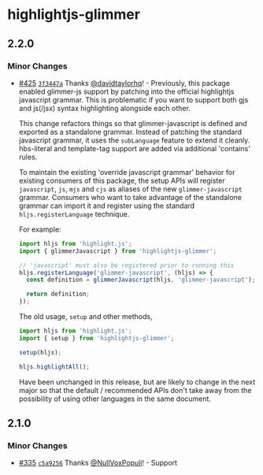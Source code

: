 # highlightjs-glimmer

## 2.2.0

### Minor Changes

- [#425](https://github.com/NullVoxPopuli/highlightjs-glimmer/pull/425) [`3f3447a`](https://github.com/NullVoxPopuli/highlightjs-glimmer/commit/3f3447a18f7ff965dda95f991f1dd11ecd33fb26) Thanks [@davidtaylorhq](https://github.com/davidtaylorhq)! - Previously, this package enabled glimmer-js support by patching into the official highlightjs javascript grammar. This is problematic if you want to support both gjs and js(/jsx) syntax highlighting alongside each other.

  This change refactors things so that glimmer-javascript is defined and exported as a standalone grammar. Instead of patching the standard javascript grammar, it uses the `subLanguage` feature to extend it cleanly. hbs-literal and template-tag support are added via additional 'contains' rules.

  To maintain the existing 'override javascript grammar' behavior for existing consumers of this package, the setup APIs will register `javascript`, `js`, `mjs` and `cjs` as aliases of the new `glimmer-javascript` grammar. Consumers who want to take advantage of the standalone grammar can import it and register using the standard `hljs.registerLanguage` technique.

  For example:

  ```js
  import hljs from 'highlight.js';
  import { glimmerJavascript } from 'highlightjs-glimmer';

  // 'javascript' must also be registered prior to running this
  hljs.registerLanguage('glimmer-javascript', (hljs) => {
    const definition = glimmerJavascript(hljs, 'glimmer-javascript');

    return definition;
  });
  ```

  The old usage, `setup` and other methods,

  ```js
  import hljs from 'highlight.js';
  import { setup } from 'highlightjs-glimmer';

  setup(hljs);

  hljs.highlightAll();
  ```

  Have been unchanged in this release, but are likely to change in the next major so that the default / recommended APIs don't take away from the possibility of using other languages in the same document.

## 2.1.0

### Minor Changes

- [#335](https://github.com/NullVoxPopuli/highlightjs-glimmer/pull/335) [`c5a9256`](https://github.com/NullVoxPopuli/highlightjs-glimmer/commit/c5a925651f3237734135dab3ef5b633d6d54fd9b) Thanks [@NullVoxPopuli](https://github.com/NullVoxPopuli)! - Support <style> tags

### Patch Changes

- [#256](https://github.com/NullVoxPopuli/highlightjs-glimmer/pull/256) [`def7bb5`](https://github.com/NullVoxPopuli/highlightjs-glimmer/commit/def7bb5e17b9296b275eabef72baffb7f1bfe30b) Thanks [@NullVoxPopuli](https://github.com/NullVoxPopuli)! - Removed some unused code.

## [2.0.1](https://github.com/NullVoxPopuli/highlightjs-glimmer/compare/v2.0.0...v2.0.1) (2022-11-06)

### Bug Fixes

- **gjs:** consistently highlight gjs blocks ([abfdd2b](https://github.com/NullVoxPopuli/highlightjs-glimmer/commit/abfdd2bfa36d02c65981bf01042cee1f71d08060))
- **template:** use more robust template tag identification ([b6f3e05](https://github.com/NullVoxPopuli/highlightjs-glimmer/commit/b6f3e05063fb040e3d157d64d336b08e48e70515))

# [2.0.0](https://github.com/NullVoxPopuli/highlightjs-glimmer/compare/v1.4.1...v2.0.0) (2022-11-05)

### chore

- drop support for node < 14 ([18fd5b2](https://github.com/NullVoxPopuli/highlightjs-glimmer/commit/18fd5b24c64c49a8d68cd22a6c152cef14da2542))

### BREAKING CHANGES

- drop support for node < 14

## [1.4.1](https://github.com/NullVoxPopuli/highlightjs-glimmer/compare/v1.4.0...v1.4.1) (2021-12-26)

### Bug Fixes

- **support:** widen highlight.js peerDep ([86e3b83](https://github.com/NullVoxPopuli/highlightjs-glimmer/commit/86e3b83230d0aa5bf79d2e7f219cbb725af769d9))

# [1.4.0](https://github.com/NullVoxPopuli/highlightjs-glimmer/compare/v1.3.4...v1.4.0) (2021-05-01)

### Features

- **internal:** setup CJS testing with remark and rehype ([631af9d](https://github.com/NullVoxPopuli/highlightjs-glimmer/commit/631af9d1c3ee09644acc7151e26586b399ab0ca2))

## [1.3.4](https://github.com/NullVoxPopuli/highlightjs-glimmer/compare/v1.3.3...v1.3.4) (2021-04-30)

### Bug Fixes

- **dist:** rename cjs output to end in cjs extension ([1c20168](https://github.com/NullVoxPopuli/highlightjs-glimmer/commit/1c201682fb769bce5040817ffd1119993ef0734b))

## [1.3.3](https://github.com/NullVoxPopuli/highlightjs-glimmer/compare/v1.3.2...v1.3.3) (2021-04-13)

### Bug Fixes

- **grammar:** this.property is now [class][punc][property] ([9492542](https://github.com/NullVoxPopuli/highlightjs-glimmer/commit/94925427ee10613e75b4239abcc0ed679f416e40))

## [1.3.2](https://github.com/NullVoxPopuli/highlightjs-glimmer/compare/v1.3.1...v1.3.2) (2021-04-11)

### Bug Fixes

- **colors:** punctuation fix for curlies ([29d295f](https://github.com/NullVoxPopuli/highlightjs-glimmer/commit/29d295ffe16e5aabfc32bc351414f089b7a10b7b))

## [1.3.1](https://github.com/NullVoxPopuli/highlightjs-glimmer/compare/v1.3.0...v1.3.1) (2021-04-11)

### Bug Fixes

- **colors:** fix issues with punctuation, this, operator, and mustache ([ddacc29](https://github.com/NullVoxPopuli/highlightjs-glimmer/commit/ddacc293ca64b64ff33e0a415a08337a86fc106a))

# [1.3.0](https://github.com/NullVoxPopuli/highlightjs-glimmer/compare/v1.2.0...v1.3.0) (2021-04-11)

### Features

- **grammar:** support template tags in js ([c0517f5](https://github.com/NullVoxPopuli/highlightjs-glimmer/commit/c0517f5c74a6d00a33090133b38a9a66cace1dca))

# [1.2.0](https://github.com/NullVoxPopuli/highlightjs-glimmer/compare/v1.1.1...v1.2.0) (2021-04-11)

### Features

- **syntax:** hbs template literal support in JS ([0e35950](https://github.com/NullVoxPopuli/highlightjs-glimmer/commit/0e359503853964894f23b44a118724ecc1e5a627))

## [1.1.1](https://github.com/NullVoxPopuli/highlightjs-glimmer/compare/v1.1.0...v1.1.1) (2021-04-11)

### Bug Fixes

- **tests:** hljs tests now includes glimmer ([a0d12d8](https://github.com/NullVoxPopuli/highlightjs-glimmer/commit/a0d12d8fd44ba419a61f749b28a3c38c81a7e4b0))

# [1.1.0](https://github.com/NullVoxPopuli/highlightjs-glimmer/compare/v1.0.1...v1.1.0) (2021-04-10)

### Features

- setup CDN support ([fb940cd](https://github.com/NullVoxPopuli/highlightjs-glimmer/commit/fb940cda950798b6a49fbf6ae6dee8f439abbc16))

## [1.0.1](https://github.com/NullVoxPopuli/highlightjs-glimmer/compare/v1.0.0...v1.0.1) (2021-04-06)

### Bug Fixes

- **internal:** update demo page and prep for GH pages ([55f49f4](https://github.com/NullVoxPopuli/highlightjs-glimmer/commit/55f49f450fc97c081d18e6d2d93778b28cae946e))

# 1.0.0 (2021-04-06)

### Bug Fixes

- **internal:** ci config ([ce5270e](https://github.com/NullVoxPopuli/highlightjs-glimmer/commit/ce5270ee2c5df477efe6cfabd7c5f3b69450e356))
- add tests ([422d379](https://github.com/NullVoxPopuli/highlightjs-glimmer/commit/422d3793a72a3d3b0c102692cbb3b3b6d9dec770))
- **internal:** setup linting ([92a6f81](https://github.com/NullVoxPopuli/highlightjs-glimmer/commit/92a6f81e516dc4fac85e271fd634334571f351a0))

### chore

- **readme:** declare minimum highlight.js version ([42e2275](https://github.com/NullVoxPopuli/highlightjs-glimmer/commit/42e22754df72feb42e44c3d7a7bfc5d1eb833f3b))

### BREAKING CHANGES

- **readme:** prep for release
